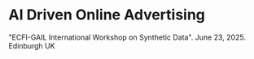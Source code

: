 # AI Driven Online Advertising
"ECFI-GAIL International Workshop on Synthetic Data". June 23, 2025. Edinburgh UK